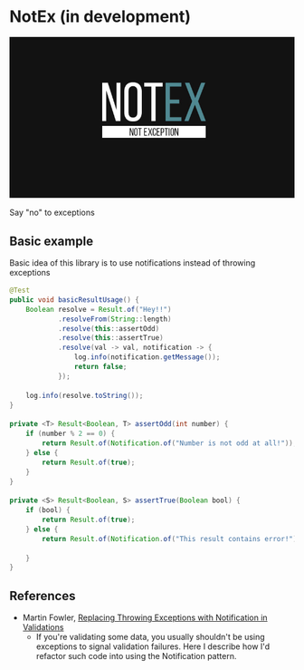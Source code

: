 # NotEx (in development)
![](assets/Not_Ex-Logo.jpg)

Say "no" to exceptions


## Basic example

Basic idea of this library is to use notifications instead of throwing exceptions

````java
@Test
public void basicResultUsage() {
    Boolean resolve = Result.of("Hey!!")
            .resolveFrom(String::length)
            .resolve(this::assertOdd)
            .resolve(this::assertTrue)
            .resolve(val -> val, notification -> {
                log.info(notification.getMessage());
                return false;
            });

    log.info(resolve.toString());
}

private <T> Result<Boolean, T> assertOdd(int number) {
    if (number % 2 == 0) {
        return Result.of(Notification.of("Number is not odd at all!"));
    } else {
        return Result.of(true);
    }
}

private <S> Result<Boolean, S> assertTrue(Boolean bool) {
    if (bool) {
        return Result.of(true);
    } else {
        return Result.of(Notification.of("This result contains error!"));

    }
}
````


## References

* Martin Fowler, [Replacing Throwing Exceptions with Notification in Validations](https://martinfowler.com/articles/replaceThrowWithNotification.html)
    * If you're validating some data, you usually shouldn't be using exceptions to signal validation failures. Here I describe how I'd refactor such code into using the Notification pattern.
